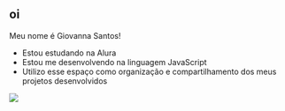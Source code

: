 ## oi

Meu nome é Giovanna Santos!

- Estou estudando na Alura
- Estou me desenvolvendo na linguagem JavaScript
- Utilizo esse espaço como organização e compartilhamento dos meus projetos desenvolvidos

![](https://media.tenor.com/kxiPjywv_4oAAAAM/umbrella-akademi.gif)
 
